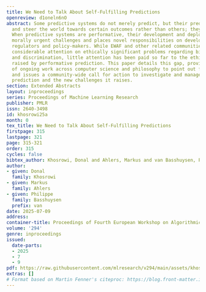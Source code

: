 ```yaml
---
title: We Need to Talk About Self-Fulfilling Predictions
openreview: d1oneln6nO
abstract: Some predictive systems do not merely predict, but their predictions shape
  and steer the world towards certain outcomes rather than others; they are performative.
  When predictive systems are performative, their development and deployment raises
  morally urgent challenges and places novel responsibilities on developers, deployers,
  regulators and policy-makers. While EWAF and other related communities have focused
  considerable attention on ethically significant problems regarding bias, fairness,
  and discrimination, little attention has been paid so far to the ethical challenges
  raised by performative prediction. This paper details this gap, provides a snapshot
  of ongoing work across computer science and philosophy to point out fruitful connections,
  and issues a community-wide call for action to investigate and manage performative
  prediction and the new challenges it raises.
section: Extended Abstracts
layout: inproceedings
series: Proceedings of Machine Learning Research
publisher: PMLR
issn: 2640-3498
id: khosrowi25a
month: 0
tex_title: We Need to Talk About Self-Fulfilling Predictions
firstpage: 315
lastpage: 321
page: 315-321
order: 315
cycles: false
bibtex_author: Khosrowi, Donal and Ahlers, Markus and van Basshuysen, Philippe
author:
- given: Donal
  family: Khosrowi
- given: Markus
  family: Ahlers
- given: Philippe
  family: Basshuysen
  prefix: van
date: 2025-07-09
address:
container-title: Proceedings of Fourth European Workshop on Algorithmic Fairness
volume: '294'
genre: inproceedings
issued:
  date-parts:
  - 2025
  - 7
  - 9
pdf: https://raw.githubusercontent.com/mlresearch/v294/main/assets/khosrowi25a/khosrowi25a.pdf
extras: []
# Format based on Martin Fenner's citeproc: https://blog.front-matter.io/posts/citeproc-yaml-for-bibliographies/
---
```

